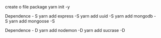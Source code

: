 create o file package
yarn init -y

Dependence - S
yarn add express -S
yarn add uuid -S
yarn add mongodb -S
yarn add mongoose -S


Dependence - D
yarn add nodemon -D
yarn add sucrase -D